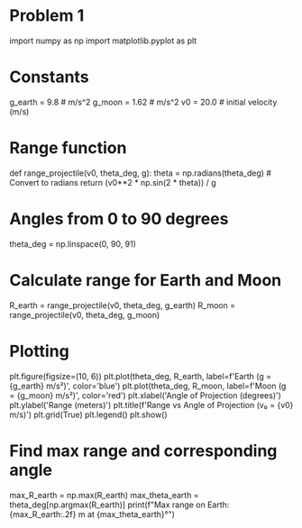 # Problem 1
import numpy as np
import matplotlib.pyplot as plt

# Constants
g_earth = 9.8  # m/s^2
g_moon = 1.62  # m/s^2
v0 = 20.0      # initial velocity (m/s)

# Range function
def range_projectile(v0, theta_deg, g):
    theta = np.radians(theta_deg)  # Convert to radians
    return (v0**2 * np.sin(2 * theta)) / g

# Angles from 0 to 90 degrees
theta_deg = np.linspace(0, 90, 91)

# Calculate range for Earth and Moon
R_earth = range_projectile(v0, theta_deg, g_earth)
R_moon = range_projectile(v0, theta_deg, g_moon)

# Plotting
plt.figure(figsize=(10, 6))
plt.plot(theta_deg, R_earth, label=f'Earth (g = {g_earth} m/s²)', color='blue')
plt.plot(theta_deg, R_moon, label=f'Moon (g = {g_moon} m/s²)', color='red')
plt.xlabel('Angle of Projection (degrees)')
plt.ylabel('Range (meters)')
plt.title(f'Range vs Angle of Projection (v₀ = {v0} m/s)')
plt.grid(True)
plt.legend()
plt.show()

# Find max range and corresponding angle
max_R_earth = np.max(R_earth)
max_theta_earth = theta_deg[np.argmax(R_earth)]
print(f"Max range on Earth: {max_R_earth:.2f} m at {max_theta_earth}°")
